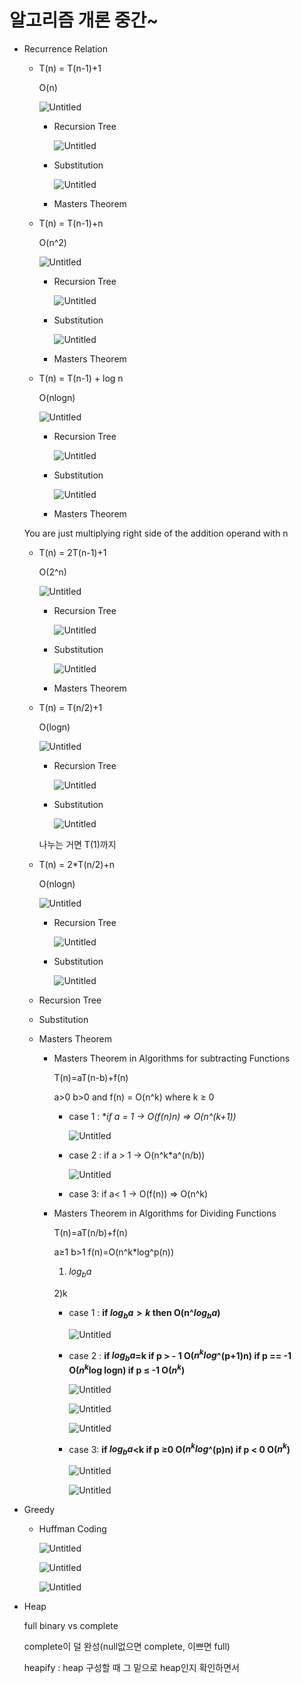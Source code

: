 ---
---

# 알고리즘 개론 중간~

- Recurrence Relation
    - T(n) = T(n-1)+1
        
        O(n)
        
        ![Untitled](/assets/IA/Untitled.png)
        
        - Recursion Tree
            
            ![Untitled](/assets/IA/Untitled%201.png)
            
        - Substitution
            
            ![Untitled](/assets/IA/Untitled%202.png)
            
        - Masters Theorem
    - T(n) = T(n-1)+n
        
        O(n^2)
        
        ![Untitled](/assets/IA/Untitled%203.png)
        
        - Recursion Tree
            
            ![Untitled](/assets/IA/Untitled%204.png)
            
        - Substitution
            
            ![Untitled](/assets/IA/Untitled%205.png)
            
        - Masters Theorem
    - T(n) = T(n-1) + log n
        
        O(nlogn)
        
        ![Untitled](/assets/IA/Untitled%206.png)
        
        - Recursion Tree
            
            ![Untitled](/assets/IA/Untitled%207.png)
            
        - Substitution
            
            ![Untitled](/assets/IA/Untitled%208.png)
            
        - Masters Theorem
    
    You are just multiplying right side of the addition operand with n
    
    - T(n) = 2T(n-1)+1
        
        O(2^n)
        
        ![Untitled](/assets/IA/Untitled%209.png)
        
        - Recursion Tree
            
            ![Untitled](/assets/IA/Untitled%2010.png)
            
        - Substitution
            
            ![Untitled](/assets/IA/Untitled%2011.png)
            
        - Masters Theorem
    - T(n) = T(n/2)+1
        
        O(logn)
        
        ![Untitled](/assets/IA/Untitled%2012.png)
        
        - Recursion Tree
            
            ![Untitled](/assets/IA/Untitled%2013.png)
            
        - Substitution
            
            ![Untitled](/assets/IA/Untitled%2014.png)
            
        
        나누는 거면 T(1)까지
        
    - T(n) = 2*T(n/2)+n
        
        O(nlogn)
        
        ![Untitled](/assets/IA/Untitled%2015.png)
        
        - Recursion Tree
            
            ![Untitled](/assets/IA/Untitled%2016.png)
            
        - Substitution
            
            ![Untitled](/assets/IA/Untitled%2017.png)
            
    - Recursion Tree
    - Substitution
    - Masters Theorem
        - Masters Theorem in Algorithms for subtracting Functions
            
            T(n)=aT(n-b)+f(n)
            
            a>0 b>0 and f(n) = O(n^k) where k ≥ 0
            
            - case 1 : **if a = 1 → O(f(n)*n) ⇒ O(n^(k+1))**
                
                ![Untitled](/assets/IA/Untitled%2018.png)
                
            - case 2 : if a > 1 → O(n^k*a^(n/b))
                
                ![Untitled](/assets/IA/Untitled%2019.png)
                
            - case 3: if a< 1 → O(f(n)) ⇒ O(n^k)
        - Masters Theorem in Algorithms for Dividing Functions
            
            T(n)=aT(n/b)+f(n)
            
            a≥1 b>1 f(n)=O(n^k*log^p(n))
            
            1) $log_ba$
            
            2)k
            
            - case 1 : **if $log_ba >k$ then O(n^$log_ba$)**
                
                ![Untitled](/assets/IA/Untitled%2020.png)
                
            - case 2 : **if $log_ba$=k if p > - 1 O($n^klog$^(p+1)n) if p == -1 O($n^k$log logn) if p ≤ -1 O($n^k)$**
                
                ![Untitled](/assets/IA/Untitled%2021.png)
                
                ![Untitled](/assets/IA/Untitled%2022.png)
                
                ![Untitled](/assets/IA/Untitled%2023.png)
                
            - case 3: **if $log_ba$<k if p ≥0 O($n^klog$^(p)n) if p < 0 O($n^k$)**
                
                ![Untitled](/assets/IA/Untitled%2024.png)
                
                ![Untitled](/assets/IA/Untitled%2025.png)
                
    
- Greedy
    - Huffman Coding
        
        ![Untitled](/assets/IA/Untitled%2026.png)
        
        ![Untitled](/assets/IA/Untitled%2027.png)
        
        ![Untitled](/assets/IA/Untitled%2028.png)
        
- Heap
    
    full binary vs complete
    
    complete이 덜 완성(null없으면 complete, 이쁘면 full)
    
    heapify : heap 구성할 때 그 밑으로 heap인지 확인하면서